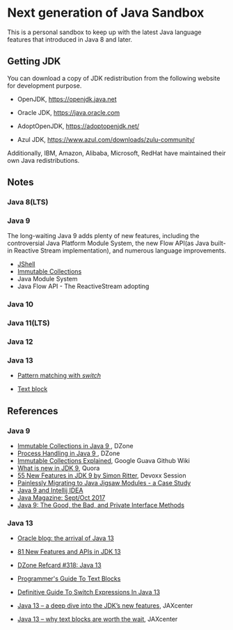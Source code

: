 # Next generation of Java Sandbox

This is a personal sandbox to keep up with the latest Java language features that introduced in Java 8 and later.  



## Getting JDK 

You can download a copy of JDK  redistribution from the following website for development purpose. 

* OpenJDK, https://openjdk.java.net
* Oracle JDK, https://java.oracle.com
* AdoptOpenJDK, https://adoptopenjdk.net/

* Azul JDK, https://www.azul.com/downloads/zulu-community/

Additionally, IBM, Amazon, Alibaba, Microsoft, RedHat  have maintained their own Java redistributions.  

## Notes

### Java 8(LTS)



### Java 9

The long-waiting Java 9 adds plenty of new features, including the controversial Java Platform Module System, the new Flow API(as Java built-in Reactive Stream implementation), and numerous language improvements.

* [JShell](./jshell.md) 
* [Immutable Collections](./immutable-collections.md)
* Java Module System
* Java Flow  API - The ReactiveStream adopting

 ### Java 10



### Java 11(LTS)



### Java 12



### Java 13 

* [Pattern matching with *switch*](./partter-matching.md)

*  [Text block](./text-block.md)

## References

### Java 9

- [Immutable Collections in Java 9 ](https://dzone.com/articles/immutable-collections-in-java-9), DZone
- [Process Handling in Java 9 ](https://dzone.com/articles/process-handling-in-java-9), DZone
- [Immutable Collections Explained](https://github.com/google/guava/wiki/ImmutableCollectionsExplained), Google Guava Github Wiki
- [What is new in JDK 9](https://www.quora.com/What-is-new-in-JDK-9), Quora
- [55 New Features in JDK 9 by Simon Ritter](https://goo.gl/d2F7rH), Devoxx Session
- [Painlessly Migrating to Java Jigsaw Modules - a Case Study](https://www.infoq.com/articles/Java-Jigsaw-Migration-Guide)
- [Java 9 and Intellij IDEA](https://dzone.com/articles/java-9-and-intellij-idea)
- [Java Magazine: Sept/Oct 2017](http://www.javamagazine.mozaicreader.com/SeptOct2017#&pageSet=0&page=0&contentItem=0)
- [Java 9: The Good, the Bad, and Private Interface Methods ](https://dzone.com/articles/java-9-the-good-the-bad-and-private-interface-meth)

### Java 13

* [Oracle blog: the arrival of Java 13](https://blogs.oracle.com/java-platform-group/the-arrival-of-java-13)

* [81 New Features and APIs in JDK 13 ](https://dzone.com/articles/81-new-features-and-apis-in-jdk-13)

* [DZone Refcard #318: Java 13](https://dzone.com/refcardz/java-13-1?chapter=1)

* [Programmer's Guide To Text Blocks](http://cr.openjdk.java.net/~jlaskey/Strings/TextBlocksGuide_v9.html) 
* [Definitive Guide To Switch Expressions In Java 13](https://blog.codefx.org/java/switch-expressions/)
* [Java 13 – a deep dive into the JDK’s new features](https://jaxenter.com/java-13-jdk-deep-dive-new-features-162272.html), JAXcenter
* [Java 13 – why text blocks are worth the wait](https://jaxenter.com/java-13-text-blocks-162278.html), JAXcenter 